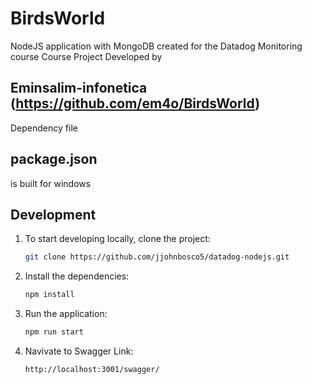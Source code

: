 # BirdsWorld
NodeJS application with MongoDB created for the Datadog Monitoring course
Course Project Developed by 
## Eminsalim-infonetica (https://github.com/em4o/BirdsWorld)

Dependency file 
## package.json 
is built for windows

## Development
1. To start developing locally, clone the project:

    ```sh
    git clone https://github.com/jjohnbosco5/datadog-nodejs.git
    ```
2.  Install the dependencies:

    ```sh
    npm install
    ```
3.  Run the application:

    ```sh
    npm run start
    ```
    
4.  Navivate to Swagger Link:

    ```sh
    http://localhost:3001/swagger/
    ```
    